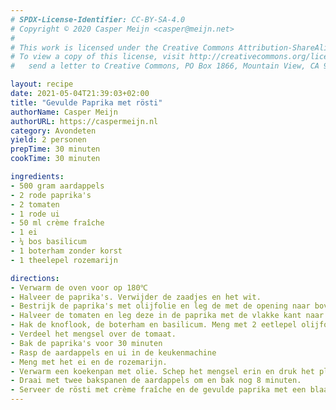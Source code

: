 ```yaml
---
# SPDX-License-Identifier: CC-BY-SA-4.0
# Copyright © 2020 Casper Meijn <casper@meijn.net>
# 
# This work is licensed under the Creative Commons Attribution-ShareAlike 4.0 International License. 
# To view a copy of this license, visit http://creativecommons.org/licenses/by-sa/4.0/ or 
#   send a letter to Creative Commons, PO Box 1866, Mountain View, CA 94042, USA.

layout: recipe
date: 2021-05-04T21:39:03+02:00
title: "Gevulde Paprika met rösti"
authorName: Casper Meijn
authorURL: https://caspermeijn.nl
category: Avondeten
yield: 2 personen
prepTime: 30 minuten
cookTime: 30 minuten

ingredients:
- 500 gram aardappels
- 2 rode paprika's  
- 2 tomaten
- 1 rode ui
- 50 ml crème fraîche
- 1 ei
- ¼ bos basilicum
- 1 boterham zonder korst
- 1 theelepel rozemarijn 

directions:
- Verwarm de oven voor op 180℃
- Halveer de paprika's. Verwijder de zaadjes en het wit.
- Bestrijk de paprika's met olijfolie en leg de met de opening naar boven op een bakplaat
- Halveer de tomaten en leg deze in de paprika met de vlakke kant naar boven
- Hak de knoflook, de boterham en basilicum. Meng met 2 eetlepel olijfolie.
- Verdeel het mengsel over de tomaat.
- Bak de paprika's voor 30 minuten
- Rasp de aardappels en ui in de keukenmachine
- Meng met het ei en de rozemarijn.
- Verwarm een koekenpan met olie. Schep het mengsel erin en druk het plat. Leg de deksel erop en laat het 8 minuten bakken. 
- Draai met twee bakspanen de aardappels om en bak nog 8 minuten.
- Serveer de rösti met crème fraîche en de gevulde paprika met een blaadje basilicum
---
```

